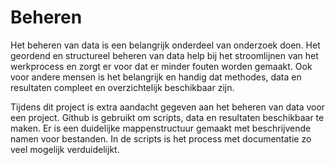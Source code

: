 # Beheren

Het beheren van data is een belangrijk onderdeel van onderzoek doen. Het geordend en structureel beheren van data help bij het stroomlijnen van het werkprocess en zorgt er voor dat er minder fouten worden gemaakt. Ook voor andere mensen is het belangrijk en handig dat methodes, data en resultaten compleet en overzichtelijk beschikbaar zijn. 

Tijdens dit project is extra aandacht gegeven aan het beheren van data voor een project. Github is gebruikt om scripts, data en resultaten beschikbaar te maken. Er is een duidelijke mappenstructuur gemaakt met beschrijvende namen voor bestanden. In de scripts is het process met documentatie zo veel mogelijk verduidelijkt. 